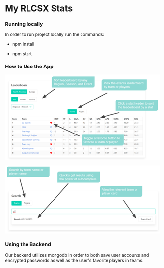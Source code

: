 # My RLCSX Stats


### Running locally

In order to run project locally run the commands:

- npm install

- npm start

### How to Use the App

<p align="center">
  <img src="diagrams\Leaderboard Features.PNG" title="hover text">
</p>

<p align="center">
  <img src="diagrams\Search Features.PNG" title="hover text">
</p>

### Using the Backend

Our backend utilizes mongodb in order to both save user accounts and encrypted passwords as well as the user's favorite players in teams. 
